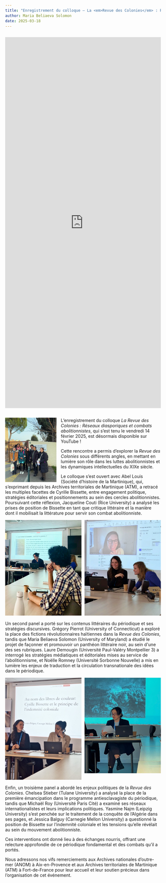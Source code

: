 ```yaml
---
title: "Enregistrement du colloque — La <em>Revue des Colonies</em> : Réseaux diasporiques et combats abolitionnistes"
author: Maria Beliaeva Solomon
date: 2025-03-18
---
```


<div style="text-align: center; margin: 2em 0; width: 100%">  
<iframe style="width: 100%; height: 30vh" src="https://www.youtube.com/embed/q_jGZZXbYpg?si=Ugv22Gnl2Aq648b5" title="YouTube video player" frameborder="0" allow="accelerometer; autoplay; clipboard-write; encrypted-media; gyroscope; picture-in-picture; web-share" referrerpolicy="strict-origin-when-cross-origin" allowfullscreen></iframe>
</div>

<div style="width: 33%; float: left; margin-right: 1em">

  <img src="../../../images/news/anom1.jpg" alt="L'équipe du projet aux ANOM" />
  
</div>

L’enregistrement du colloque *La Revue des Colonies : Réseaux diasporiques et combats abolitionnistes*, qui s’est tenu le vendredi 14 février 2025, est désormais disponible sur YouTube !

Cette rencontre a permis d’explorer la *Revue des Colonies* sous différents angles, en mettant en lumière son rôle dans les luttes abolitionnistes et les dynamiques intellectuelles du XIXe siècle.  

Le colloque s’est ouvert avec Abel Louis (Société d’histoire de la Martinique), qui, s’exprimant depuis les Archives territoriales de Martinique (ATM), a retracé les multiples facettes de Cyrille Bissette, entre engagement politique, stratégies éditoriales et positionnements au sein des cercles abolitionnistes. Poursuivant cette réflexion, Jacqueline Couti (Rice University) a analysé les prises de position de Bissette en tant que critique littéraire et la manière dont il mobilisait la littérature pour servir son combat abolitionniste.  

<div style="display:flex; gap:10px">
  <span style="width: 50%">
    <img src="../../../images/news/anom2.jpg" alt="Laure Demougin et Grégory Pierrot" />  
  </span>
  <span style="width: 50%">
    <img src="../../../images/news/anom3.jpg" alt="Chelsea Stieber et Maria Beliaeva Solomon" />  
  </span>
</div>

Un second panel a porté sur les contenus littéraires du périodique et ses stratégies discursives. Grégory Pierrot (University of Connecticut) a exploré la place des fictions révolutionnaires haïtiennes dans la *Revue des Colonies*, tandis que Maria Beliaeva Solomon (University of Maryland) a étudié le projet de façonner et promouvoir un panthéon littéraire noir, au sein d'une des ses rubriques. Laure Demougin (Université Paul-Valéry Montpellier 3) a interrogé les stratégies médiatiques et éditoriales mises au service de l’abolitionnisme, et Noëlle Romney (Université Sorbonne Nouvelle) a mis en lumière les enjeux de traduction et la circulation transnationale des idées dans le périodique.  

<div style="display:flex; gap:10px">
  <span style="width: 50%">
    <img src="../../../images/news/anom4.jpeg" alt="Maria Beliaeva Solomon et Jessica Balguy" />  
  </span>
  <span style="width: 50%">
    <img src="../../../images/news/anom5.jpg" alt="Yasmine Najm" />  
  </span>
</div>

Enfin, un troisième panel a abordé les enjeux politiques de la *Revue des Colonies*. Chelsea Stieber (Tulane University) a analysé la place de la première émancipation dans le programme antiesclavagiste du périodique, tandis que Michaël Roy (Université Paris Cité) a examiné ses réseaux internationalistes et leurs implications politiques. Yasmine Najm (Leipzig University) s’est penchée sur le traitement de la conquête de l’Algérie dans ses pages, et Jessica Balguy (Carnegie Mellon University) a questionné la position de Bissette sur l’indemnité coloniale et les tensions qu’elle révélait au sein du mouvement abolitionniste.  

Ces interventions ont donné lieu à des échanges nourris, offrant une relecture approfondie de ce périodique fondamental et des combats qu’il a portés.  

Nous adressons nos vifs remerciements aux Archives nationales d’outre-mer (ANOM) à Aix-en-Provence et aux Archives territoriales de Martinique (ATM) à Fort-de-France pour leur accueil et leur soutien précieux dans l’organisation de cet événement.

